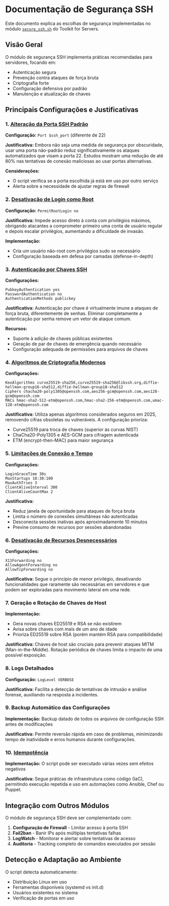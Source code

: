 # Documentação de Segurança SSH

Este documento explica as escolhas de segurança implementadas no módulo [`secure_ssh.sh`](../../modules/secure_ssh.sh) do Toolkit for Servers.

## Visão Geral

O módulo de segurança SSH implementa práticas recomendadas para servidores, focando em:
- Autenticação segura
- Prevenção contra ataques de força bruta
- Criptografia forte
- Configuração defensiva por padrão
- Manutenção e atualização de chaves

## Principais Configurações e Justificativas

### 1. [Alteração da Porta SSH Padrão](./change_default_port.md)

**Configuração:** `Port $ssh_port` (diferente de 22)

**Justificativa:** Embora não seja uma medida de segurança por obscuridade, usar uma porta não-padrão reduz significativamente os ataques automatizados que visam a porta 22. Estudos mostram uma redução de até 80% nas tentativas de conexão maliciosas ao usar portas alternativas.

**Considerações:**
- O script verifica se a porta escolhida já está em uso por outro serviço
- Alerta sobre a necessidade de ajustar regras de firewall

### 2. [Desativação de Login como Root](./disable_root_login.md)

**Configuração:** `PermitRootLogin no`

**Justificativa:** Impede acesso direto à conta com privilégios máximos, obrigando atacantes a comprometer primeiro uma conta de usuário regular e depois escalar privilégios, aumentando a dificuldade de invasão.

**Implementação:**
- Cria um usuário não-root com privilégios sudo se necessário
- Configuração baseada em defesa por camadas (defense-in-depth)

### 3. [Autenticação por Chaves SSH](./key_vs_password_auth.md)

**Configurações:**
```
PubkeyAuthentication yes
PasswordAuthentication no
AuthenticationMethods publickey
```

**Justificativa:** Autenticação por chave é virtualmente imune a ataques de força bruta, diferentemente de senhas. Eliminar completamente a autenticação por senha remove um vetor de ataque comum.

**Recursos:**
- Suporte à adição de chaves públicas existentes
- Geração de par de chaves de emergência quando necessário
- Configuração adequada de permissões para arquivos de chaves

### 4. [Algoritmos de Criptografia Modernos](./algorithms.md)

**Configurações:**
```
KexAlgorithms curve25519-sha256,curve25519-sha256@libssh.org,diffie-hellman-group16-sha512,diffie-hellman-group18-sha512
Ciphers chacha20-poly1305@openssh.com,aes256-gcm@openssh.com,aes128-gcm@openssh.com
MACs hmac-sha2-512-etm@openssh.com,hmac-sha2-256-etm@openssh.com,umac-128-etm@openssh.com
```

**Justificativa:** Utiliza apenas algoritmos considerados seguros em 2025, removendo cifras obsoletas ou vulneráveis. A configuração prioriza:
- Curve25519 para troca de chaves (superior às curvas NIST)
- ChaCha20-Poly1305 e AES-GCM para cifragem autenticada
- ETM (encrypt-then-MAC) para maior segurança

### 5. [Limitações de Conexão e Tempo](./connection_limit.md)

**Configurações:**
```
LoginGraceTime 30s
MaxStartups 10:30:100
MaxAuthTries 3
ClientAliveInterval 300
ClientAliveCountMax 2
```

**Justificativa:** 
- Reduz janela de oportunidade para ataques de força bruta
- Limita o número de conexões simultâneas não autenticadas
- Desconecta sessões inativas após aproximadamente 10 minutos
- Previne consumo de recursos por sessões abandonadas

### 6. [Desativação de Recursos Desnecessários](./disable_unnecessary_resources.md)

**Configurações:**
```
X11Forwarding no
AllowAgentForwarding no
AllowTcpForwarding no
```

**Justificativa:** Segue o princípio de menor privilégio, desativando funcionalidades que raramente são necessárias em servidores e que podem ser exploradas para movimento lateral em uma rede.

### 7. Geração e Rotação de Chaves de Host

**Implementação:**
- Gera novas chaves ED25519 e RSA se não existirem
- Avisa sobre chaves com mais de um ano de idade
- Prioriza ED25519 sobre RSA (porém mantém RSA para compatibilidade)

**Justificativa:** Chaves de host são cruciais para prevenir ataques MITM (Man-in-the-Middle). Rotação periódica de chaves limita o impacto de uma possível exposição.

### 8. Logs Detalhados

**Configuração:** `LogLevel VERBOSE`

**Justificativa:** Facilita a detecção de tentativas de intrusão e análise forense, auxiliando na resposta a incidentes.

### 9. Backup Automático das Configurações

**Implementação:** Backup datado de todos os arquivos de configuração SSH antes de modificações

**Justificativa:** Permite reversão rápida em caso de problemas, minimizando tempo de inatividade e erros humanos durante configurações.

### 10. [Idempotência](./idempotence.md)

**Implementação:** O script pode ser executado várias vezes sem efeitos negativos

**Justificativa:** Segue práticas de infraestrutura como código (IaC), permitindo execução repetida e uso em automações como Ansible, Chef ou Puppet.

## Integração com Outros Módulos

O módulo de segurança SSH deve ser complementado com:

1. **Configuração de Firewall** - Limitar acesso à porta SSH
2. **Fail2ban** - Banir IPs após múltiplas tentativas falhas
3. **LogWatch** - Monitorar e alertar sobre tentativas de acesso
4. **Auditoria** - Tracking completo de comandos executados por sessão

## Detecção e Adaptação ao Ambiente

O script detecta automaticamente:
- Distribuição Linux em uso
- Ferramentas disponíveis (systemd vs init.d)
- Usuários existentes no sistema
- Verificação de portas em uso
